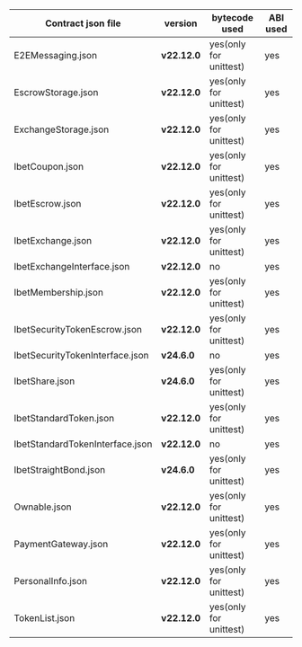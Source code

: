 | Contract json file              | version      | bytecode used          | ABI used |
|---------------------------------|--------------|------------------------|----------|
| E2EMessaging.json               | **v22.12.0** | yes(only for unittest) | yes      |
| EscrowStorage.json              | **v22.12.0** | yes(only for unittest) | yes      |
| ExchangeStorage.json            | **v22.12.0** | yes(only for unittest) | yes      |
| IbetCoupon.json                 | **v22.12.0** | yes(only for unittest) | yes      |
| IbetEscrow.json                 | **v22.12.0** | yes(only for unittest) | yes      |
| IbetExchange.json               | **v22.12.0** | yes(only for unittest) | yes      |
| IbetExchangeInterface.json      | **v22.12.0** | no                     | yes      |
| IbetMembership.json             | **v22.12.0** | yes(only for unittest) | yes      |
| IbetSecurityTokenEscrow.json    | **v22.12.0** | yes(only for unittest) | yes      |
| IbetSecurityTokenInterface.json | **v24.6.0**  | no                     | yes      |
| IbetShare.json                  | **v24.6.0**  | yes(only for unittest) | yes      |
| IbetStandardToken.json          | **v22.12.0** | yes(only for unittest) | yes      |
| IbetStandardTokenInterface.json | **v22.12.0** | no                     | yes      |
| IbetStraightBond.json           | **v24.6.0**  | yes(only for unittest) | yes      |
| Ownable.json                    | **v22.12.0** | yes(only for unittest) | yes      |
| PaymentGateway.json             | **v22.12.0** | yes(only for unittest) | yes      |
| PersonalInfo.json               | **v22.12.0** | yes(only for unittest) | yes      |
| TokenList.json                  | **v22.12.0** | yes(only for unittest) | yes      |